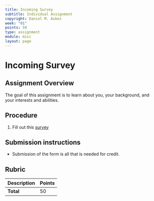 ```yaml
---
title: Incoming Survey
subtitle: Individual Assignment
copyright: Daniel M. Aukes
week: "01"
points: 50
type: assignment
module: misc
layout: page
---
```


# Incoming Survey

## Assignment Overview

The goal of this assignment is to learn about you, your background, and your interests and abilities.

## Procedure

<!--hide-->

1. Fill out this [survey](https://docs.google.com/forms/d/e/1FAIpQLScLOKRM5swEqaTji-3Od6MF-7F3u0JkZGYBGTjjTMLrWGSjow/viewform?usp=sf_link)

## Submission instructions

* Submission of the form is all that is needed for credit.

<!--unhide-->

## Rubric

| Description | Points |
|:------------|:-------|
| **Total**   | 50     |
